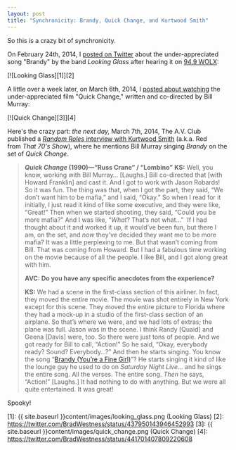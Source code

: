 ```yaml
---
layout: post
title: "Synchronicity: Brandy, Quick Change, and Kurtwood Smith"
---
```

  
So this is a crazy bit of synchronicity.

On February 24th, 2014, I <a href="https://twitter.com/BradWestness/status/437950143946452993" target="_blank">posted on Twitter</a> about the under-appreciated song "Brandy" by the band <em>Looking Glass</em> after hearing it on <a href="http://www.wolx.com/" target="_blank">94.9 WOLX</a>:

[![Looking Glass][1]][2]

A little over a week later, on March 6th, 2014, I <a href="https://twitter.com/BradWestness/status/441701407809220608" target="_blank">posted about watching</a> the under-appreciated film "Quick Change," written and co-directed by Bill Murray:

[![Quick Change][3]][4]

Here's the crazy part: <em>the next day, </em>March 7th, 2014, The A.V. Club published a <a href="http://www.avclub.com/article/kurtwood-smith-talks-robocop-and-nude-scenes-then--201908" target="_blank"><em>Random Roles</em> interview with Kurtwood Smith</a> (a.k.a. Red from <em>That 70's Show</em>), where he mentions Bill Murray singing <em>Brandy</em> on the set of <em>Quick Change</em>.

> <b><i>Quick Change</i></b><b> (1990)—“Russ Crane” / “Lombino”</b>
> <b>KS:</b> Well, you know, working with Bill Murray… [Laughs.] Bill co-directed that [with Howard Franklin] and cast it. And I got to work with Jason Robards! So it was fun. The thing was that, when I got the part, they said, “We don’t want him to be mafia,” and I said, “Okay.” So when I read for it initially, I just read it kind of like some executive, and they were like, “Great!” Then when we started shooting, they said, “Could you be more mafia?” And I was like, “<i>What</i>? That’s not what…”  If I had thought about it and worked it up, it would’ve been fun, but there I am, on the set, and <i>now</i> they’ve decided they want me to be more mafia? It was a little perplexing to me. But that wasn’t coming from Bill. That was coming from Howard. But I had a fabulous time working on the movie because of all the people. I like Bill, and I got along great with him.
>
> <b>AVC: Do you have any specific anecdotes from the experience?</b>
>
> <b>KS:</b> We had a scene in the first-class section of this airliner. In fact, they moved the entire movie. The movie was shot entirely in New York except for this scene. They moved the entire picture to Florida where they had a mock-up in a studio of the first-class section of an airplane. So that’s where we were, and we had lots of extras; the plane was full. Jason was in the scene. I think Randy [Quaid] and Geena [Davis] were, too. So there were just tons of people. And we got ready for Bill to call, “Action!” So he said, “Okay, everybody ready? Sound? Everybody…?” And then he starts singing. You know the song “<a href="http://www.youtube.com/watch?v=N-tRXewCAmU">Brandy (You’re a Fine Girl)</a>”? He starts singing it kind of like the lounge guy he used to do on <i>Saturday Night Live</i>… and he sings the entire song. All the verses. The entire song. <i>Then</i> he says, “Action!” [Laughs.] It had nothing to do with anything. But we were all quite entertained. It was great!</blockquote>

Spooky!

  [1]: {{ site.baseurl }}content/images/looking_glass.png (Looking Glass)
  [2]: https://twitter.com/BradWestness/status/437950143946452993
  [3]: {{ site.baseurl }}content/images/quick_change.png (Quick Change)
  [4]: https://twitter.com/BradWestness/status/441701407809220608
